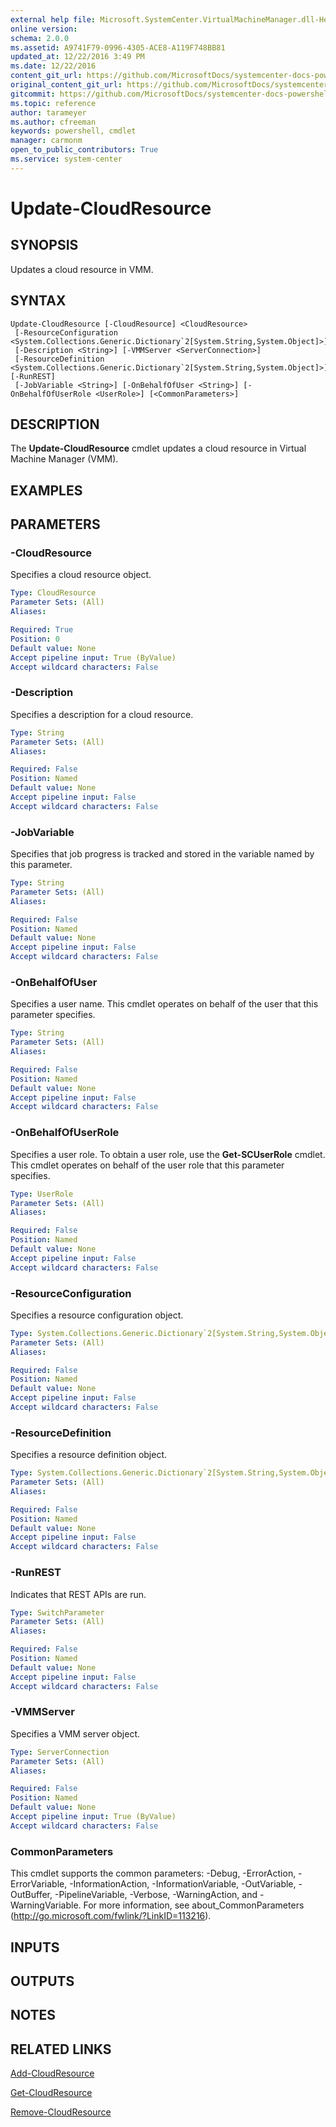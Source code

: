 ```yaml
---
external help file: Microsoft.SystemCenter.VirtualMachineManager.dll-Help.xml
online version: 
schema: 2.0.0
ms.assetid: A9741F79-0996-4305-ACE8-A119F748BB81
updated_at: 12/22/2016 3:49 PM
ms.date: 12/22/2016
content_git_url: https://github.com/MicrosoftDocs/systemcenter-docs-powershell/blob/live/systemcenter-cmdlets/SystemCenter2016/VirtualMachineManager/vlatest/Update-CloudResource.md
original_content_git_url: https://github.com/MicrosoftDocs/systemcenter-docs-powershell/blob/live/systemcenter-cmdlets/SystemCenter2016/VirtualMachineManager/vlatest/Update-CloudResource.md
gitcommit: https://github.com/MicrosoftDocs/systemcenter-docs-powershell/blob/8c8c20cafa5c1354636ca569508504b8373fce2c/systemcenter-cmdlets/SystemCenter2016/VirtualMachineManager/vlatest/Update-CloudResource.md
ms.topic: reference
author: tarameyer
ms.author: cfreeman
keywords: powershell, cmdlet
manager: carmonm
open_to_public_contributors: True
ms.service: system-center
---
```


# Update-CloudResource

## SYNOPSIS
Updates a cloud resource in VMM.

## SYNTAX

```
Update-CloudResource [-CloudResource] <CloudResource>
 [-ResourceConfiguration <System.Collections.Generic.Dictionary`2[System.String,System.Object]>]
 [-Description <String>] [-VMMServer <ServerConnection>]
 [-ResourceDefinition <System.Collections.Generic.Dictionary`2[System.String,System.Object]>] [-RunREST]
 [-JobVariable <String>] [-OnBehalfOfUser <String>] [-OnBehalfOfUserRole <UserRole>] [<CommonParameters>]
```

## DESCRIPTION
The **Update-CloudResource** cmdlet updates a cloud resource in Virtual Machine Manager (VMM).

## EXAMPLES


## PARAMETERS

### -CloudResource
Specifies a cloud resource object.

```yaml
Type: CloudResource
Parameter Sets: (All)
Aliases: 

Required: True
Position: 0
Default value: None
Accept pipeline input: True (ByValue)
Accept wildcard characters: False
```

### -Description
Specifies a description for a cloud resource.

```yaml
Type: String
Parameter Sets: (All)
Aliases: 

Required: False
Position: Named
Default value: None
Accept pipeline input: False
Accept wildcard characters: False
```

### -JobVariable
Specifies that job progress is tracked and stored in the variable named by this parameter.

```yaml
Type: String
Parameter Sets: (All)
Aliases: 

Required: False
Position: Named
Default value: None
Accept pipeline input: False
Accept wildcard characters: False
```

### -OnBehalfOfUser
Specifies a user name.
This cmdlet operates on behalf of the user that this parameter specifies.

```yaml
Type: String
Parameter Sets: (All)
Aliases: 

Required: False
Position: Named
Default value: None
Accept pipeline input: False
Accept wildcard characters: False
```

### -OnBehalfOfUserRole
Specifies a user role.
To obtain a user role, use the **Get-SCUserRole** cmdlet.
This cmdlet operates on behalf of the user role that this parameter specifies.

```yaml
Type: UserRole
Parameter Sets: (All)
Aliases: 

Required: False
Position: Named
Default value: None
Accept pipeline input: False
Accept wildcard characters: False
```

### -ResourceConfiguration
Specifies a resource configuration object.

```yaml
Type: System.Collections.Generic.Dictionary`2[System.String,System.Object]
Parameter Sets: (All)
Aliases: 

Required: False
Position: Named
Default value: None
Accept pipeline input: False
Accept wildcard characters: False
```

### -ResourceDefinition
Specifies a resource definition object.

```yaml
Type: System.Collections.Generic.Dictionary`2[System.String,System.Object]
Parameter Sets: (All)
Aliases: 

Required: False
Position: Named
Default value: None
Accept pipeline input: False
Accept wildcard characters: False
```

### -RunREST
Indicates that REST APIs are run.

```yaml
Type: SwitchParameter
Parameter Sets: (All)
Aliases: 

Required: False
Position: Named
Default value: None
Accept pipeline input: False
Accept wildcard characters: False
```

### -VMMServer
Specifies a VMM server object.

```yaml
Type: ServerConnection
Parameter Sets: (All)
Aliases: 

Required: False
Position: Named
Default value: None
Accept pipeline input: True (ByValue)
Accept wildcard characters: False
```

### CommonParameters
This cmdlet supports the common parameters: -Debug, -ErrorAction, -ErrorVariable, -InformationAction, -InformationVariable, -OutVariable, -OutBuffer, -PipelineVariable, -Verbose, -WarningAction, and -WarningVariable. For more information, see about_CommonParameters (http://go.microsoft.com/fwlink/?LinkID=113216).

## INPUTS

## OUTPUTS

## NOTES

## RELATED LINKS

[Add-CloudResource](xref:SystemCenter2016/VirtualMachineManager/vlatest/Add-CloudResource.md)

[Get-CloudResource](xref:SystemCenter2016/VirtualMachineManager/vlatest/Get-CloudResource.md)

[Remove-CloudResource](xref:SystemCenter2016/VirtualMachineManager/vlatest/Remove-CloudResource.md)

